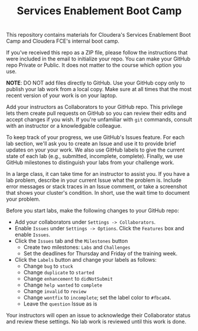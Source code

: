 # <center>Services Enablement Boot Camp 
# <center> 

This repository contains materials for Cloudera's Services Enablement
Boot Camp and Cloudera FCE's internal boot camp.

If you've received this repo as a ZIP file, please follow the
instructions that were included in the email to initialize your
repo. You can make your GitHub repo Private or Public.  It does
not matter to the course which option you use.

<strong>NOTE</strong>: DO NOT add files directly to GitHub. Use
your GitHub copy only to publish your lab work from a local copy.
Make sure at all times that the most recent version of your work
is on your laptop.

Add your instructors as Collaborators to your GitHub repo. This
privilege lets them create pull requests on GitHub so you can review
their edits and accept changes if you wish. If you're unfamiliar
with `git` commands, consult with an instructor or a knowledgable
colleague.

To keep track of your progress, we use GitHub's Issues feature. For
each lab section, we'll ask you to create an Issue and use it to
provide brief updates on your your work. We also use GitHub labels
to give the current state of each lab (e.g., submitted, incomplete,
complete). Finally, we use GitHub milestones to distinguish your
labs from your challenge work.

In a large class, it can take time for an instructor to assist you.
If you have a lab problem, describe in your current Issue what the
problem is. Include error messages or stack traces in an Issue
comment, or take a screenshot that shows your cluster's condition.
In short, use the wait time to document your problem.

Before you start labs, make the following changes to your GitHub
repo:

* Add your collaborators under `Settings -> Collaborators`.
* Enable `Issues` under `Settings -> Options`. Click the `Features` box and enable `Issues`.
* Click the `Issues` tab and the `Milestones` button
    * Create two milestones: `Labs` and `Challenges`
    * Set the deadlines for Thursday and Friday of the training week.
* Click the `Labels` button and change your labels as follows:
    * Change `bug` to `stuck` 
    * Change `duplicate` to `started`
    * Change `enhancement` to `didNotSubmit`
    * Change `help wanted` to `complete`
    * Change `invalid` to `review`
    * Change `wontfix` to `incomplete`; set the label color to `#fbca04`.
    * Leave the `question` Issue as is

Your instructors will open an issue to acknowledge their Collaborator
status and review these settings. No lab work is reviewed until
this work is done.
